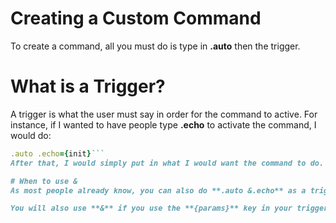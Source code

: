 # Creating a Custom Command
To create a command, all you must do is type in **.auto** then the trigger.

# What is a Trigger?
A trigger is what the user must say in order for the command to active. For instance, if I wanted to have people type **.echo** to activate the command, I would do:
```ruby
.auto .echo={init}```
After that, I would simply put in what I would want the command to do.

# When to use &
As most people already know, you can also do **.auto &.echo** as a trigger. DON'T WORRY, the user won't have to type **&.echo** to trigger the command. The **&** is used when you want the command to be triggered WHEREVER in the message the trigger is found. Sounds confusing, but it's quite simple. For an example, I can type in **Type in .echo to use the command**. The command would trigger since **.echo** was found in the command.

You will also use **&** if you use the **{params}** key in your trigger. Well, it's required to use **&**. If you didn't, Echo will automatically add it for you.